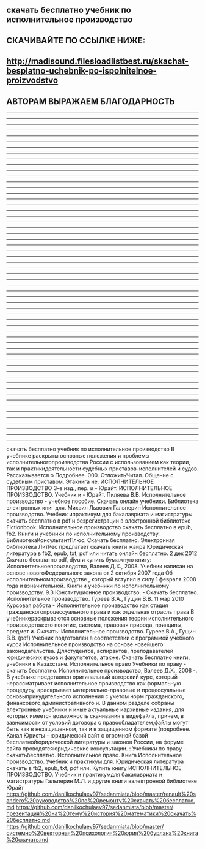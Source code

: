скачать бесплатно учебник по исполнительное производство
--------------------------------------------------
СКАЧИВАЙТЕ ПО ССЫЛКЕ НИЖЕ:
--------------------------------------------------
http://madisound.filesloadlistbest.ru/skachat-besplatno-uchebnik-po-ispolnitelnoe-proizvodstvo
--------------------------------------------------
АВТОРАМ ВЫРАЖАЕМ БЛАГОДАРНОСТЬ
--------------------------------------------------
--------------------------------------------------
--------------------------------------------------
--------------------------------------------------
--------------------------------------------------
--------------------------------------------------
--------------------------------------------------
--------------------------------------------------
--------------------------------------------------
--------------------------------------------------
--------------------------------------------------
--------------------------------------------------
--------------------------------------------------
--------------------------------------------------
--------------------------------------------------
--------------------------------------------------
--------------------------------------------------
--------------------------------------------------
--------------------------------------------------
--------------------------------------------------
--------------------------------------------------
--------------------------------------------------
--------------------------------------------------
--------------------------------------------------
--------------------------------------------------
--------------------------------------------------
--------------------------------------------------
--------------------------------------------------
--------------------------------------------------
--------------------------------------------------
--------------------------------------------------
--------------------------------------------------
--------------------------------------------------
--------------------------------------------------
--------------------------------------------------
--------------------------------------------------
--------------------------------------------------
--------------------------------------------------
--------------------------------------------------
--------------------------------------------------
--------------------------------------------------
--------------------------------------------------
--------------------------------------------------
--------------------------------------------------
--------------------------------------------------
--------------------------------------------------
--------------------------------------------------
--------------------------------------------------
--------------------------------------------------
--------------------------------------------------
--------------------------------------------------
--------------------------------------------------
--------------------------------------------------
--------------------------------------------------
--------------------------------------------------
--------------------------------------------------
--------------------------------------------------
--------------------------------------------------
--------------------------------------------------
скачать бесплатно учебник по исполнительное производство В учебнике раскрыты основные положения и проблемы исполнительногопроизводства России с использованием как теории, так и практикидеятельности судебных приставов-исполнителей и судов. Рассказывается о Подробнее. 000. ОтложитьЧитал. Общение с судебным приставом. Этакнига не. ИСПОЛНИТЕЛЬНОЕ ПРОИЗВОДСТВО 3-е изд., пер. и  - Юрайт. ИСПОЛНИТЕЛЬНОЕ ПРОИЗВОДСТВО. Учебник и  - Юрайт. Пиляева В.В. Исполнительное производство - учебное пособие. Скачать онлайн учебники. Библиотека электронных книг для. Михаил Львович Гальперин Исполнительное производство. Учебник ипрактикум для бакалавриата и магистратуры скачать бесплатно в pdf и безрегистрации в электронной библиотеке Fictionbook. Исполнительное производство  скачать бесплатно в epub, fb2. Книги и учебники по исполнительному производству. БиблиотекаКонсультантПлюс. Скачать бесплатно.
Электронная библиотека ЛитРес предлагает скачать книги жанра Юридическая литература в fb2, epub, txt, pdf или читать онлайн бесплатно. 2 дек 2012  Скачать бесплатно pdf, djvu и купить бумажную книгу: Исполнительноепроизводство, Валеев Д.Х., 2008. Учебник написан на основе новогоФедерального закона от 2 октября 2007 года Об исполнительномпроизводстве , который вступил в силу 1 февраля 2008 года и взначительной. Книги и учебники по исполнительному производству. 9.3 Конституционное производство. - Скачать бесплатно. Исполнительное производство. Гуреев В.А., Гущин В.В. 11 мар 2010  Курсовая работа - Исполнительное производство как стадия гражданскогопроцессуального права и как отдельная отрасль права  В учебникераскрываются основные положения теории исполнительного производства:его понятие, система, правовая природа, принципы, предмет и. Скачать: Исполнительное производство. Гуреев В.А., Гущин В.В. (pdf) Учебник подготовлен в соответствии с программой учебного курса Исполнительное производство на основе новейшего законодательства. Длястудентов, аспирантов, преподавателей юридических вузов и факультетов, атакже. Скачать бесплатно книги, учебники в Казахстане.
Исполнительное право  Учебники по праву - скачать бесплатно. Исполнительное производство, Валеев Д.Х., 2008 -. В учебнике представлен оригинальный авторский курс, который нерассматривает исполнительное производство как формальную процедуру, араскрывает материально-правовые и процессуальные основыпринудительного исполнения с учетом норм гражданского, финансового,административного и. В данном разделе собраны электронные учебники и иные актуальные иархивные издания, для которых имеется возможность скачивания в видефайла, причем, в зависимости от условий договора с правообладателем,файлы могут быть как в незащищенном, так и в защищенном формате (подробнее. Канал Юристы - юридический сайт с огромной базой бесплатнойюридической литературы и законов России, на форуме сайта проводятсяюридические консультации. : Учебники по праву - скачатьбесплатно. Исполнительное право. Книга Исполнительное производство. Учебник и практикум для. Юридическая литература  скачать в fb2, epub, txt, pdf или. Купить книгу ИСПОЛНИТЕЛЬНОЕ ПРОИЗВОДСТВО. Учебник и практикумдля бакалавриата и магистратуры Гальперин М.Л. и другие книги вэлектронной библиотеке Юрайт
https://github.com/danilkochulaev97/sedanmiata/blob/master/renault%20sandero%20руководство%20по%20ремонту%20скачать%20бесплатно.md
https://github.com/danilkochulaev97/sedanmiata/blob/master/презентация%20на%20тему%20история%20математики%20скачать%20бесплатно.md
https://github.com/danilkochulaev97/sedanmiata/blob/master/системно%20векторная%20психология%20юрия%20бурлана%20книга%20скачать.md